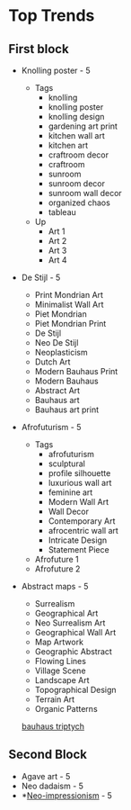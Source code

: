 # Top Trends

## First block
* Knolling poster - 5
	* Tags
		* knolling
		* knolling poster
		* knolling design
		* gardening art print
		* kitchen wall art
		* kitchen art
		* craftroom decor
		* craftroom
		* sunroom
		* sunroom decor
		* sunroom wall decor
		* organized chaos
		* tableau
	* Up
		* Art 1
		* Art 2
		* Art 3
		* Art 4
* De Stijl - 5
	* Print Mondrian Art
	* Minimalist Wall Art
	* Piet Mondrian
	* Piet Mondrian Print
	* De Stijl
	* Neo De Stijl
	* Neoplasticism
	* Dutch Art
	* Modern Bauhaus Print
	* Modern Bauhaus
	* Abstract Art
	* Bauhaus art
	* Bauhaus art print
* Afrofuturism - 5
	* Tags
		* afrofuturism
		* sculptural
		* profile silhouette
		* luxurious wall art
		* feminine art
		* Modern Wall Art
		* Wall Decor
		* Contemporary Art
		* afrocentric wall art
		* Intricate Design
		* Statement Piece
	* Afrofuture 1
	* Afrofuture 2
* Abstract maps - 5
	* Surrealism
	* Geographical Art
	* Neo Surrealism Art
	* Geographical Wall Art
	* Map Artwork
	* Geographic Abstract
	* Flowing Lines
	* Village Scene
	* Landscape Art
	* Topographical Design
	* Terrain Art
	* Organic Patterns

  [bauhaus triptych](https://www.etsy.com/search?q=bauhaus%20triptych "Open Etsy Search in this tab")
  
## Second Block
* Agave art - 5
* Neo dadaism - 5
* *[Neo-impressionism](https://www.etsy.com/search?q=neo-impressionism) - 5